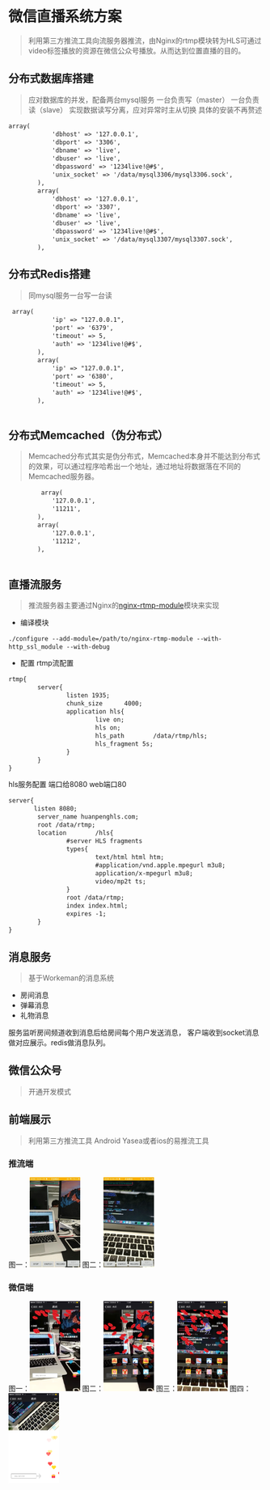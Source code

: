 # 微信直播系统方案
> 利用第三方推流工具向流服务器推流，由Nginx的rtmp模块转为HLS可通过video标签播放的资源在微信公众号播放。从而达到位置直播的目的。


## 分布式数据库搭建
> 应对数据库的并发，配备两台mysql服务
> 一台负责写（master）
> 一台负责读（slave）
> 实现数据读写分离，应对异常时主从切换
> 具体的安装不再赘述 


```
array(
            'dbhost' => '127.0.0.1',
            'dbport' => '3306',
            'dbname' => 'live',
            'dbuser' => 'live',
            'dbpassword' => '1234live!@#$',
            'unix_socket' => '/data/mysql3306/mysql3306.sock',
        ),
        array(
            'dbhost' => '127.0.0.1',
            'dbport' => '3307',
            'dbname' => 'live',
            'dbuser' => 'live',
            'dbpassword' => '1234live!@#$',
            'unix_socket' => '/data/mysql3307/mysql3307.sock',
        ), 
```

## 分布式Redis搭建
> 同mysql服务一台写一台读


```
 array(
            'ip' => "127.0.0.1",
            'port' => '6379',
            'timeout' => 5,
            'auth' => '1234live!@#$',
        ),
        array(
            'ip' => "127.0.0.1",
            'port' => '6380',
            'timeout' => 5,
            'auth' => '1234live!@#$',
        ),
        
```
 

## 分布式Memcached（伪分布式）
> Memcached分布式其实是伪分布式，Memcached本身并不能达到分布式的效果，可以通过程序哈希出一个地址，通过地址将数据落在不同的Memcached服务器。

```
		 array(
            '127.0.0.1',
            '11211',
        ),
        array(
            '127.0.0.1',
            '11212',
        ),
        
```

## 直播流服务
> 推流服务器主要通过Nginx的[nginx-rtmp-module](https://github.com/arut/nginx-rtmp-module)模块来实现

* 编译模块
```
./configure --add-module=/path/to/nginx-rtmp-module --with-http_ssl_module --with-debug
```
* 配置
rtmp流配置

```
rtmp{
        server{ 
                listen 1935;
                chunk_size      4000;    
                application hls{
                        live on;
                        hls on; 
                        hls_path        /data/rtmp/hls;
                        hls_fragment 5s;
                }       
        }       
}
```

hls服务配置 端口给8080 web端口80

```
server{
       listen 8080;
        server_name huanpenghls.com;
        root /data/rtmp;
        location        /hls{   
                #server HLS fragments
                types{  
                        text/html html htm;
                        #application/vnd.apple.mpegurl m3u8;
                        application/x-mpegurl m3u8;
                        video/mp2t ts;
                }       
                root /data/rtmp;
                index index.html;
                expires -1;
        }       
}

```

## 消息服务
> 基于Workeman的消息系统


* 房间消息
* 弹幕消息
* 礼物消息

服务监听房间频道收到消息后给房间每个用户发送消息，
客户端收到socket消息做对应展示。redis做消息队列。



## 微信公众号
> 开通开发模式

## 前端展示
> 利用第三方推流工具 Android Yasea或者ios的易推流工具
> 

### 推流端

图一：<img src="./img/IMG_3359.JPG" width=100>
图二：<img src="./img/IMG_3360.JPG" width=100>


### 微信端
图一：<img src="./img/IMG_3354.PNG" width=100>
图二：<img src="./img/IMG_3355.PNG" width=100>
图三：<img src="./img/IMG_3356.PNG" width=100>
图四：<img src="./img/IMG_3358.PNG" width=100>

